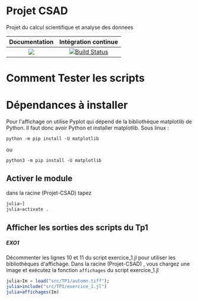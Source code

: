# Projet CSAD
Projet du calcul scientifique et analyse des donnees


| **Documentation** | **Intégration continue** 
|:-----------------:|:------------------------:
| [![](https://img.shields.io/badge/docs-dev-blue.svg)](https://mathn7.github.io/Projet-CSAD/dev) |[![Build Status](https://travis-ci.com/mathn7/Projet-CSAD.svg?branch=master)](https://travis-ci.com/mathn7/Projet-CSAD)|


# Comment Tester les scripts

# Dépendances à installer
Pour l'affichage on utilise Pyplot qui dépend de la
bibliothèque matplotlib de Python.
Il faut donc avoir Python et installer matplotlib.
Sous linux :
```linux
python -m pip install -U matplotlib
```
ou
```linux
python3 -m pip install -U matplotlib
```

## Activer le module
dans la racine (Projet-CSAD) tapez

```julia
julia>]
julia>activate .
```

## Afficher les sorties des scripts du Tp1
##### EXO1
Décommenter les lignes 10 et 11 du script exercice_1.jl
pour utiliser les bibliothèques d'affichage.
Dans la racine (Projet-CSAD) , vous chargez une image et
exécutez la fonction `affichages` du script exercice_1.jl

```julia
julia>Im = load("src/TP1/automn.tiff");
julia>include("src/TP1/exercice_1.jl")
julia>affichages(Im)
```
